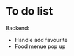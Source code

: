 <h1>To do list</h1>

Backend:
<ul>
  <li>Handle add favourite</li>
  <li>Food menue pop up </li>
</ul>
